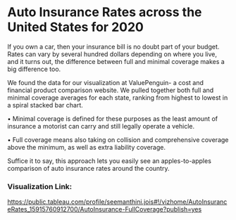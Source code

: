 # Auto Insurance Rates across the United States for 2020

If you own a car, then your insurance bill is no doubt part of your budget. Rates can vary by several hundred dollars depending on where you live, and it turns out, the difference between full and minimal coverage makes a big difference too.

We found the data for our visualization at ValuePenguin- a cost and financial product comparison website. We pulled together both full and minimal coverage averages for each state, ranking from highest to lowest in a spiral stacked bar chart. 

•	Minimal coverage is defined for these purposes as the least amount of insurance a motorist can carry and still legally operate a vehicle.

•	Full coverage means also taking on collision and comprehensive coverage above the minimum, as well as extra liability coverage.

Suffice it to say, this approach lets you easily see an apples-to-apples comparison of auto insurance rates around the country.

### Visualization Link:
https://public.tableau.com/profile/seemanthini.jois#!/vizhome/AutoInsuranceRates_15915760912700/AutoInsurance-FullCoverage?publish=yes
